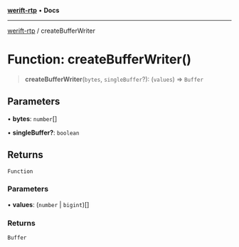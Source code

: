 [**werift-rtp**](../README.md) • **Docs**

***

[werift-rtp](../globals.md) / createBufferWriter

# Function: createBufferWriter()

> **createBufferWriter**(`bytes`, `singleBuffer`?): (`values`) => `Buffer`

## Parameters

• **bytes**: `number`[]

• **singleBuffer?**: `boolean`

## Returns

`Function`

### Parameters

• **values**: (`number` \| `bigint`)[]

### Returns

`Buffer`
